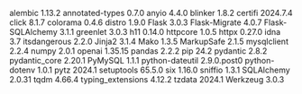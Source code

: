alembic           1.13.2
annotated-types   0.7.0
anyio             4.4.0
blinker           1.8.2
certifi           2024.7.4
click             8.1.7
colorama          0.4.6
distro            1.9.0
Flask             3.0.3
Flask-Migrate     4.0.7
Flask-SQLAlchemy  3.1.1
greenlet          3.0.3
h11               0.14.0
httpcore          1.0.5
httpx             0.27.0
idna              3.7
itsdangerous      2.2.0
Jinja2            3.1.4
Mako              1.3.5
MarkupSafe        2.1.5
mysqlclient       2.2.4
numpy             2.0.1
openai            1.35.15
pandas            2.2.2
pip               24.2
pydantic          2.8.2
pydantic_core     2.20.1
PyMySQL           1.1.1
python-dateutil   2.9.0.post0
python-dotenv     1.0.1
pytz              2024.1
setuptools        65.5.0
six               1.16.0
sniffio           1.3.1
SQLAlchemy        2.0.31
tqdm              4.66.4
typing_extensions 4.12.2
tzdata            2024.1
Werkzeug          3.0.3